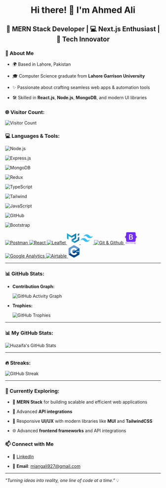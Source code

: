 
<h1 align="center">Hi there! 👋 I'm Ahmed Ali</h1>
 
<h2 align="center">🚀 MERN Stack Developer | 💻 Next.js Enthusiast | 🌟 Tech Innovator</h2>
 
### 🌟 About Me

- 🌍 Based in Lahore, Pakistan  

- 🎓 Computer Science graduate from **Lahore Garrison University**  

- ✨ Passionate about crafting seamless web apps & automation tools  

- 🛠️ Skilled in **React.js**, **Node.js**, **MongoDB**, and modern UI libraries
 
### 🌐 Visitor Count:

![Visitor Count](https://komarev.com/ghpvc/?username=Ahmedali16&color=blue)
 
### 💻 Languages & Tools:

![Node.js](https://img.shields.io/badge/-Node.js-339933?logo=node.js&logoColor=white)

![Express.js](https://img.shields.io/badge/-Express.js-000000?logo=express&logoColor=white)

![MongoDB](https://img.shields.io/badge/-MongoDB-47A248?logo=mongodb&logoColor=white)

![Redux](https://img.shields.io/badge/-Redux-764ABC?logo=redux&logoColor=white)

![TypeScript](https://img.shields.io/badge/-TypeScript-007ACC?logo=typescript&logoColor=white)

![Tailwind](https://img.shields.io/badge/-Tailwind%20CSS-06B6D4?logo=tailwindcss&logoColor=white)

![JavaScript](https://img.shields.io/badge/-JavaScript-F7DF1E?logo=javascript&logoColor=black)

![GitHub](https://img.shields.io/badge/-GitHub-181717?logo=github&logoColor=white)

![Bootstrap](https://img.shields.io/badge/-Bootstrap-563D7C?logo=bootstrap&logoColor=white)
<p align="left"> 
<a href="https://www.postman.com" target="_blank" rel="noreferrer"> 
<img src="https://www.vectorlogo.zone/logos/getpostman/getpostman-icon.svg" alt="Postman" width="40" height="40"/> 
</a>
<a href="https://www.w3schools.com/react/default.asp" target="_blank" rel="noreferrer"> 
<img src="https://cdn.iconscout.com/icon/free/png-256/free-react-logo-icon-download-in-svg-png-gif-file-formats--company-brand-world-logos-vol-4-pack-icons-282599.png?f=webp&w=256" alt="React" width="40" height="40"/> 
</a> 
<a href="https://leafletjs.com/" target="_blank" rel="noreferrer"> 
<img src="https://www.vectorlogo.zone/logos/leafletjs/leafletjs-icon.svg" alt="Leaflet" width="40" height="40"/> 
</a>
 
  <a href="https://mui.com/" target="_blank" rel="noreferrer"> 
<img src="https://raw.githubusercontent.com/devicons/devicon/master/icons/materialui/materialui-original.svg" alt="Material UI" width="40" height="40"/> 
</a>  
<a href="https://tailwindcss.com/" target="_blank" rel="noreferrer"> 
<img src="https://raw.githubusercontent.com/devicons/devicon/master/icons/tailwindcss/tailwindcss-original.svg" alt="Tailwind" width="40" height="40"/> 
</a>   
<a href="https://git-scm.com/" target="_blank" rel="noreferrer"> 
<img src="https://www.vectorlogo.zone/logos/git-scm/git-scm-icon.svg" alt="Git & Github" width="40" height="40"/> 
</a>   
<a href="https://getbootstrap.com/" target="_blank" rel="noreferrer"> 
<img src="https://raw.githubusercontent.com/devicons/devicon/master/icons/bootstrap/bootstrap-plain-wordmark.svg" alt="Bootstrap" width="40" height="40"/> 
</a> 
<a href="https://analytics.google.com/" target="_blank" rel="noreferrer"> 
<img src="https://www.vectorlogo.zone/logos/google_analytics/google_analytics-icon.svg" alt="Google Analytics" width="40" height="40"/> 
</a>  
<a href="https://airtable.com/" target="_blank" rel="noreferrer"> 
<img src="https://www.vectorlogo.zone/logos/airtable/airtable-icon.svg" alt="Airtable" width="40" height="40"/> 
</a>  
<a href="https://www.cplusplus.com/" target="_blank" rel="noreferrer"> 
<img src="https://raw.githubusercontent.com/devicons/devicon/master/icons/cplusplus/cplusplus-original.svg" alt="C++" width="40" height="40"/> 
</a>
 
</p>
 
---
 
### 📊 GitHub Stats:

- **Contribution Graph:**  

  ![GitHub Activity Graph](https://github-readme-activity-graph.vercel.app/graph?username=Ahmedali16&theme=react-dark)
 
- **Trophies:**  

  ![GitHub Trophies](https://github-profile-trophy.vercel.app/?username=Ahmedali16&theme=radical)

---

### 📊 My GitHub Stats:

![Huzaifa's GitHub Stats](https://github-readme-stats.vercel.app/api?username=Ahmedali16&show_icons=true&hide_title=true&hide=prs&count_private=true&hide_border=true&show_icons=true&theme=tokyonight)
 
---
 
### 🔥 Streaks:

![GitHub Streak](https://github-readme-streak-stats.herokuapp.com/?user=Ahmedali16&theme=radical)
 
---
 
### 🌱 Currently Exploring:

- 🚀 **MERN Stack** for building scalable and efficient web applications  

- 🔗 Advanced **API integrations**  

- 🎨 Responsive **UI/UX** with modern libraries like **MUI** and **TailwindCSS**  

- 🌐 Advanced **frontend frameworks** and API integrations
 
### 📫 Connect with Me

- 💼 [LinkedIn](https://linkedin.com/in/huzaifa-qaiser)  

- 📧 **Email**: miangali927@gmail.com
 
---
 
_"Turning ideas into reality, one line of code at a time."_ 💡

 

